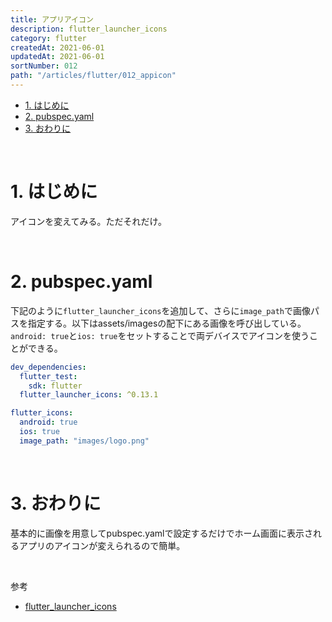```yaml
---
title: アプリアイコン
description: flutter_launcher_icons
category: flutter
createdAt: 2021-06-01
updatedAt: 2021-06-01
sortNumber: 012
path: "/articles/flutter/012_appicon"
---
```


<nuxt-content-wrapper>

- [1. はじめに](#1-はじめに)
- [2. pubspec.yaml](#2-pubspecyaml)
- [3. おわりに](#4-おわりに)

<br>

# 1. はじめに
アイコンを変えてみる。ただそれだけ。

<br>

# 2. pubspec.yaml
下記のように`flutter_launcher_icons`を追加して、さらに`image_path`で画像パスを指定する。以下はassets/imagesの配下にある画像を呼び出している。`android: true`と`ios: true`をセットすることで両デバイスでアイコンを使うことができる。

```yaml
dev_dependencies:
  flutter_test:
    sdk: flutter
  flutter_launcher_icons: ^0.13.1

flutter_icons:
  android: true
  ios: true
  image_path: "images/logo.png"
```

<br>

# 3. おわりに
基本的に画像を用意してpubspec.yamlで設定するだけでホーム画面に表示されるアプリのアイコンが変えられるので簡単。

<br>

参考
- [flutter_launcher_icons](https://pub.dev/packages/flutter_launcher_icons)

</nuxt-content-wrapper>
